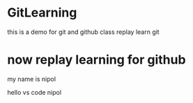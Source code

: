 # GitLearning
this is a demo for git and github class
replay learn git

# now replay learning for github 
my name is nipol 


hello vs code 
nipol